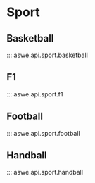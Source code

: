 # Sport

## Basketball

::: aswe.api.sport.basketball

## F1

::: aswe.api.sport.f1

## Football

::: aswe.api.sport.football

## Handball

::: aswe.api.sport.handball
